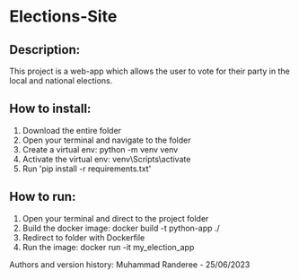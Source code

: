 # Elections-Site

## Description: 
This project is a web-app which allows the user to vote for their party in the local and national elections.

## How to install:
1. Download the entire folder
2. Open your terminal and navigate to the folder
3. Create a virtual env: python -m venv venv
4. Activate the virtual env: venv\Scripts\activate
5. Run 'pip install -r requirements.txt'

## How to run:
1. Open your terminal and direct to the project folder
2. Build the docker image: docker build -t python-app ./
3. Redirect to folder with Dockerfile
4. Run the image: docker run -it my_election_app

Authors and version history:
Muhammad Randeree - 25/06/2023
